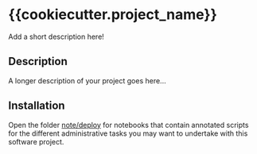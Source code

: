 # {{cookiecutter.project_name}}

Add a short description here!

## Description

A longer description of your project goes here...

## Installation

Open the folder [note/deploy](./note/deploy) for notebooks that contain annotated scripts for the different administrative tasks you may want to undertake with this software project.
